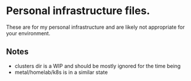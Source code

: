 # Personal infrastructure files.

These are for my personal infrastructure and are likely not appropriate for your environment.

## Notes

* clusters dir is a WIP and should be mostly ignored for the time being
* metal/homelab/k8s is in a similar state


